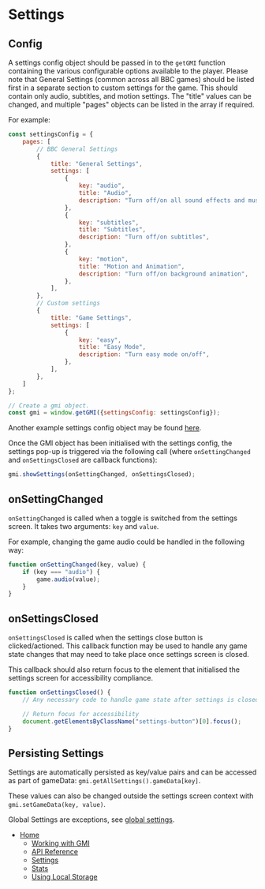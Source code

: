 # Settings

## Config

A settings config object should be passed in to the `getGMI` function containing the various configurable options available to the player. Please note that General Settings (common across all BBC games) should be listed first in a separate section to custom settings for the game. This should contain only audio, subtitles, and motion settings. The "title" values can be changed, and multiple "pages" objects can be listed in the array if required.

For example:

```js
const settingsConfig = {
    pages: [
        // BBC General Settings
        {
            title: "General Settings",
            settings: [
                {
                    key: "audio",
                    title: "Audio",
                    description: "Turn off/on all sound effects and music",
                },
                {
                    key: "subtitles",
                    title: "Subtitles",
                    description: "Turn off/on subtitles",
                },
                {
                    key: "motion",
                    title: "Motion and Animation",
                    description: "Turn off/on background animation",
                },
            ],
        },
        // Custom settings
        {
            title: "Game Settings",
            settings: [
                {
                    key: "easy",
                    title: "Easy Mode",
                    description: "Turn easy mode on/off",
                },
            ],
        },
    ]
};

// Create a gmi object.
const gmi = window.getGMI({settingsConfig: settingsConfig});
```

Another example settings config object may be found [here](https://github.com/bbc/childrens-games-starter-pack/blob/master/src/main.js#L5).

Once the GMI object has been initialised with the settings config, the settings pop-up is triggered via the following call (where `onSettingChanged` and `onSettingsClosed` are callback functions):

```js
gmi.showSettings(onSettingChanged, onSettingsClosed);
```

## onSettingChanged

`onSettingChanged` is called when a toggle is switched from the settings screen. It takes two arguments: `key` and `value`.

For example, changing the game audio could be handled in the following way:

```js
function onSettingChanged(key, value) {
    if (key === "audio") {
        game.audio(value);
    }
}
```

## onSettingsClosed

`onSettingsClosed` is called when the settings close button is clicked/actioned. This callback function may be used to handle any game state changes that may need to take place once settings screen is closed.

This callback should also return focus to the element that initialised the settings screen for accessibility compliance.

```js
function onSettingsClosed() {
    // Any necessary code to handle game state after settings is closed.

    // Return focus for accessibility
    document.getElementsByClassName("settings-button")[0].focus();
}
```

## Persisting Settings

Settings are automatically persisted as key/value pairs and can be accessed as part of gameData: `gmi.getAllSettings().gameData[key]`.

These values can also be changed outside the settings screen context with `gmi.setGameData(key, value)`.

Global Settings are exceptions, see [global settings](gmi.md#global-game-settings).

* [Home](../README.md)
    * [Working with GMI](working-with-gmi.md)
    * [API Reference](gmi.md)
    * [Settings](settings.md)
    * [Stats](stats.md#stats)
    * [Using Local Storage](data-storage.md#using-local-storage)
